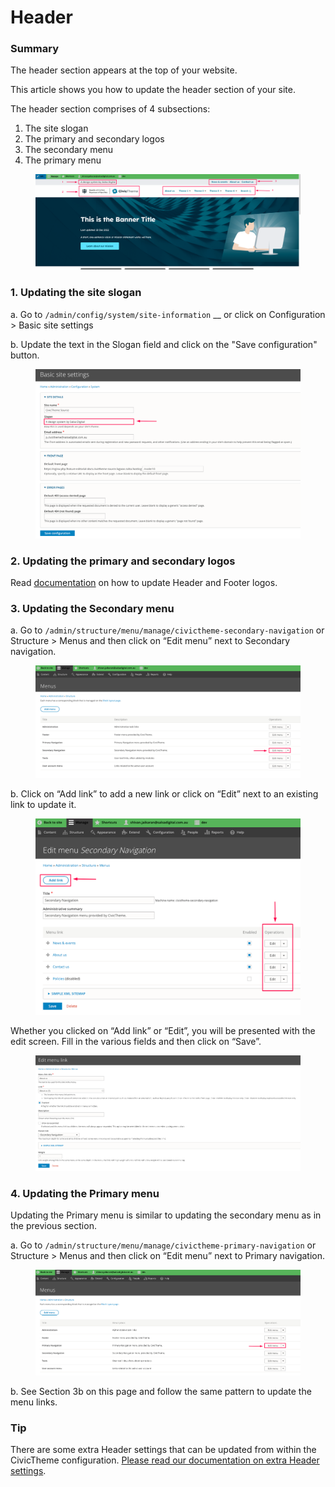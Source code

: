 # Header

### Summary <a href="#updatingtheheader-summary" id="updatingtheheader-summary"></a>

The header section appears at the top of your website.&#x20;

This article shows you how to update the header section of your site.

The header section comprises of 4 subsections:

1. The site slogan
2. The primary and secondary logos
3. The secondary menu
4. The primary menu

<figure><img src="../../.gitbook/assets/105b4d00-cfff-4cce-8d0d-786f867df463.png" alt=""><figcaption></figcaption></figure>

### 1. Updating the site slogan <a href="#updatingtheheader-1.updatingthesiteslogan" id="updatingtheheader-1.updatingthesiteslogan"></a>

a. Go to `/admin/config/system/site-information` __ or click on Configuration > Basic site settings

b. Update the text in the Slogan field and click on the "Save configuration" button.

<figure><img src="../../.gitbook/assets/472d96c9-b7ff-4bc6-93f1-4224ba3d2d2f.png" alt=""><figcaption></figcaption></figure>

### 2. Updating the primary and secondary logos <a href="#updatingtheheader-2.updatingtheprimaryandsecondarylogos" id="updatingtheheader-2.updatingtheprimaryandsecondarylogos"></a>

Read [documentation](theme-settings/logo.md) on how to update Header and Footer logos.

### 3. Updating the Secondary menu <a href="#updatingtheheader-3.updatingthesecondarymenu" id="updatingtheheader-3.updatingthesecondarymenu"></a>

a. Go to `/admin/structure/menu/manage/civictheme-secondary-navigation` or Structure > Menus and then click on “Edit menu” next to Secondary navigation.

<figure><img src="../../.gitbook/assets/22b1bcc4-5808-4ab9-a459-2bcb6f17800c (1).png" alt=""><figcaption></figcaption></figure>

b. Click on “Add link” to add a new link or click on “Edit” next to an existing link to update it.

<figure><img src="../../.gitbook/assets/ad95678d-a812-454b-9bf7-3e3e0fe07438.png" alt=""><figcaption></figcaption></figure>

Whether you clicked on “Add link” or “Edit”, you will be presented with the edit screen. Fill in the various fields and then click on “Save”.

<figure><img src="../../.gitbook/assets/8eae2558-536d-4e44-bf09-2b2591bb459a.png" alt=""><figcaption></figcaption></figure>

### 4. Updating the Primary menu <a href="#updatingtheheader-4.updatingtheprimarymenu" id="updatingtheheader-4.updatingtheprimarymenu"></a>

Updating the Primary menu is similar to updating the secondary menu as in the previous section.

a. Go to `/admin/structure/menu/manage/civictheme-primary-navigation` or Structure > Menus and then click on “Edit menu” next to Primary navigation.

<figure><img src="../../.gitbook/assets/ec69f844-832b-484b-aaf5-6cd5924b5bca.png" alt=""><figcaption></figcaption></figure>

b. See Section 3b on this page and follow the same pattern to update the menu links.

### Tip <a href="#updatingtheheader-tip" id="updatingtheheader-tip"></a>

There are some extra Header settings that can be updated from within the CivicTheme configuration. [Please read our documentation on extra Header settings](broken-reference).
